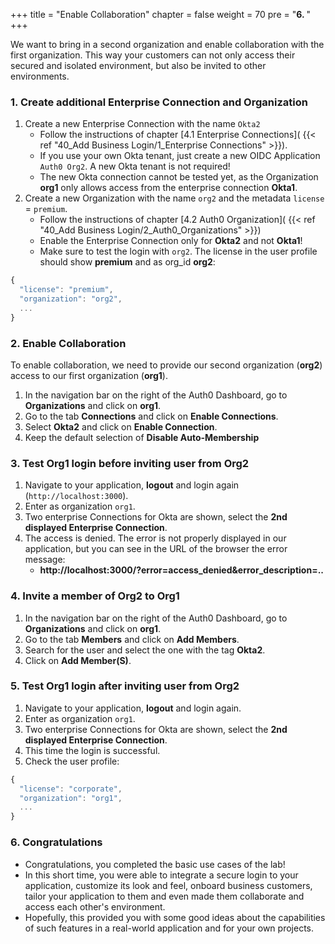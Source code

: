 +++
title = "Enable Collaboration"
chapter = false
weight = 70
pre = "<b>6. </b>"
+++

We want to bring in a second organization and enable collaboration with the first organization. This way your customers can not only access their secured and isolated environment, but also be invited to other environments.

### 1. Create additional Enterprise Connection and Organization

1. Create a new Enterprise Connection with the name `Okta2`
    - Follow the instructions of chapter [4.1 Enterprise Connections]( {{< ref "40_Add Business Login/1_Enterprise Connections" >}}).
    - If you use your own Okta tenant, just create a new OIDC Application `Auth0 Org2`. A new Okta tenant is not required!
    - The new Okta connection cannot be tested yet, as the Organization **org1** only allows access from the enterprise connection **Okta1**.
2. Create a new Organization with the name `org2` and the metadata `license` = `premium`.
    - Follow the instructions of chapter [4.2 Auth0 Organization]( {{< ref "40_Add Business Login/2_Auth0_Organizations" >}})
    - Enable the Enterprise Connection only for **Okta2** and not **Okta1**!
    - Make sure to test the login with `org2`. The license in the user profile should show **premium** and as org_id **org2**:

```js #10
{
  "license": "premium",
  "organization": "org2",
  ...
}
```

### 2. Enable Collaboration
To enable collaboration, we need to provide our second organization (**org2**) access to our first organization (**org1**). 
1. In the navigation bar on the right of the Auth0 Dashboard, go to **Organizations** and click on **org1**.
2. Go to the tab **Connections** and click on **Enable Connections**.
3. Select **Okta2** and click on **Enable Connection**.
4. Keep the default selection of **Disable Auto-Membership**

### 3. Test Org1 login before inviting user from Org2

1. Navigate to your application, **logout** and login again (`http://localhost:3000`). 
2. Enter as organization `org1`.
3. Two enterprise Connections for Okta are shown, select the **2nd displayed Enterprise Connection**.
4. The access is denied. The error is not properly displayed in our application, but you can see in the URL of the browser the error message:
    - **http://localhost:3000/?error=access_denied&error_description=..**

### 4. Invite a member of Org2 to Org1

1. In the navigation bar on the right of the Auth0 Dashboard, go to **Organizations** and click on **org1**.
2. Go to the tab **Members** and click on **Add Members**.
3. Search for the user and select the one with the tag **Okta2**.
4. Click on **Add Member(S)**.


### 5. Test Org1 login after inviting user from Org2

1. Navigate to your application, **logout** and login again. 
2. Enter as organization `org1`.
3. Two enterprise Connections for Okta are shown, select the **2nd displayed Enterprise Connection**.
4. This time the login is successful.
5. Check the user profile:

```js #10
{
  "license": "corporate",
  "organization": "org1",
  ...
}
```

### 6. Congratulations
- Congratulations, you completed the basic use cases of the lab!
- In this short time, you were able to integrate a secure login to your application, customize its look and feel, onboard business customers, tailor your application to them and even made them collaborate and access each other's environment.
- Hopefully, this provided you with some good ideas about the capabilities of such features in a real-world application and for your own projects.